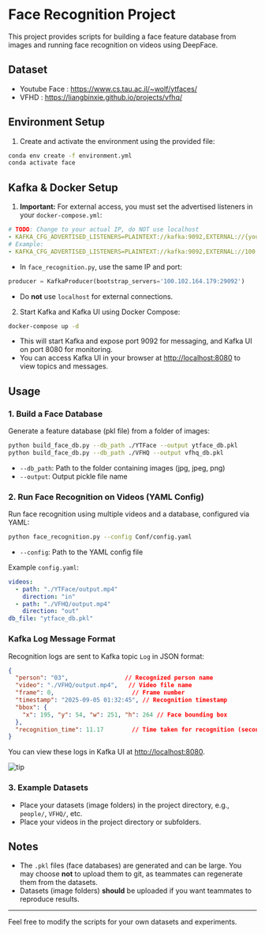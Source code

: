 # Face Recognition Project

This project provides scripts for building a face feature database from images and running face recognition on videos using DeepFace.

## Dataset

- Youtube Face : https://www.cs.tau.ac.il/~wolf/ytfaces/
- VFHD : https://liangbinxie.github.io/projects/vfhq/

## Environment Setup

1. Create and activate the environment using the provided file:
  ```bash
  conda env create -f environment.yml
  conda activate face
  ```


## Kafka & Docker Setup

1. **Important:** For external access, you must set the advertised listeners in your `docker-compose.yml`:
  ```yaml
  # TODO: Change to your actual IP, do NOT use localhost
  - KAFKA_CFG_ADVERTISED_LISTENERS=PLAINTEXT://kafka:9092,EXTERNAL://{your_ip}:29092
  # Example:
  - KAFKA_CFG_ADVERTISED_LISTENERS=PLAINTEXT://kafka:9092,EXTERNAL://100.102.164.179:29092
  ```
  - In `face_recognition.py`, use the same IP and port:
  ```python
  producer = KafkaProducer(bootstrap_servers='100.102.164.179:29092')
  ```
  - Do **not** use `localhost` for external connections.

2. Start Kafka and Kafka UI using Docker Compose:
  ```bash
  docker-compose up -d
  ```
  - This will start Kafka and expose port 9092 for messaging, and Kafka UI on port 8080 for monitoring.
  - You can access Kafka UI in your browser at [http://localhost:8080](http://localhost:8080) to view topics and messages.



## Usage

### 1. Build a Face Database
Generate a feature database (pkl file) from a folder of images:

```bash
python build_face_db.py --db_path ./YTFace --output ytface_db.pkl
python build_face_db.py --db_path ./VFHQ --output vfhq_db.pkl
```
- `--db_path`: Path to the folder containing images (jpg, jpeg, png)
- `--output`: Output pickle file name


### 2. Run Face Recognition on Videos (YAML Config)
Run face recognition using multiple videos and a database, configured via YAML:

```bash
python face_recognition.py --config Conf/config.yaml
```
- `--config`: Path to the YAML config file

Example `config.yaml`:
```yaml
videos:
  - path: "./YTFace/output.mp4"
    direction: "in"
  - path: "./VFHQ/output.mp4"
    direction: "out"
db_file: "ytface_db.pkl"
```


### Kafka Log Message Format

Recognition logs are sent to Kafka topic `Log` in JSON format:

```json
{
  "person": "03",                // Recognized person name
  "video": "./VFHQ/output.mp4",   // Video file name
  "frame": 0,                      // Frame number
  "timestamp": "2025-09-05 01:32:45", // Recognition timestamp
  "bbox": {
    "x": 195, "y": 54, "w": 251, "h": 264 // Face bounding box
  },
  "recognition_time": 11.17        // Time taken for recognition (seconds)
}
```

You can view these logs in Kafka UI at [http://localhost:8080](http://localhost:8080).

![tip](tip.gif)

### 3. Example Datasets
- Place your datasets (image folders) in the project directory, e.g., `people/`, `VFHQ/`, etc.
- Place your videos in the project directory or subfolders.

## Notes
- The `.pkl` files (face databases) are generated and can be large. You may choose **not** to upload them to git, as teammates can regenerate them from the datasets.
- Datasets (image folders) **should** be uploaded if you want teammates to reproduce results.


---

Feel free to modify the scripts for your own datasets and experiments.
